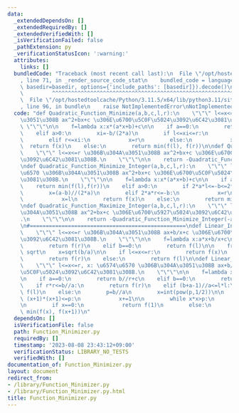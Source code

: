 ```yaml
---
data:
  _extendedDependsOn: []
  _extendedRequiredBy: []
  _extendedVerifiedWith: []
  _isVerificationFailed: false
  _pathExtension: py
  _verificationStatusIcon: ':warning:'
  attributes:
    links: []
  bundledCode: "Traceback (most recent call last):\n  File \"/opt/hostedtoolcache/Python/3.11.5/x64/lib/python3.11/site-packages/onlinejudge_verify/documentation/build.py\"\
    , line 71, in _render_source_code_stat\n    bundled_code = language.bundle(stat.path,\
    \ basedir=basedir, options={'include_paths': [basedir]}).decode()\n          \
    \         ^^^^^^^^^^^^^^^^^^^^^^^^^^^^^^^^^^^^^^^^^^^^^^^^^^^^^^^^^^^^^^^^^^^^^^^^^^^^^^^^^\n\
    \  File \"/opt/hostedtoolcache/Python/3.11.5/x64/lib/python3.11/site-packages/onlinejudge_verify/languages/python.py\"\
    , line 96, in bundle\n    raise NotImplementedError\nNotImplementedError\n"
  code: "def Quadratic_Function_Minimize(a,b,c,l,r):\n    \"\"\" l<=x<=r \u306B\u304A\
    \u3051\u308B ax^2+bx+c \u306E\u6700\u5C0F\u5024\u3092\u6C42\u3081\u308B.\n   \
    \ \"\"\"\n\n    f=lambda x:x*(a*x+b)+c\n\n    if a==0:\n        return min(f(l),f(r))\n\
    \    elif a>0:\n        xi=-b/(2*a)\n        if l<=xi<=r:\n            x=xi\n\
    \        elif r<=xi:\n            x=r\n        else:\n            x=l\n      \
    \  return f(x)\n    else:\n        return min(f(l), f(r))\n\ndef Quadratic_Function_Maximize(a,b,c,l,r):\n\
    \    \"\"\" l<=x<=r \u306B\u304A\u3051\u308B ax^2+bx+c \u306E\u6700\u5927\u5024\
    \u3092\u6C42\u3081\u308B.\n    \"\"\"\n\n    return -Quadratic_Function_Minimize(-a,-b,-c,l,r)\n\
    \ndef Quadratic_Function_Minimize_Integer(a,b,c,l,r):\n    \"\"\" l<=x<=r , x:\u6574\
    \u6570 \u306B\u304A\u3051\u308B ax^2+bx+c \u306E\u6700\u5C0F\u5024\u3092\u6C42\
    \u3081\u308B.\n    \"\"\"\n\n    f=lambda x:x*(a*x+b)+c\n\n    if a==0:\n    \
    \    return min(f(l),f(r))\n    elif a>0:\n        if 2*a*l<=-b<=2*a*r:\n    \
    \        x=(a-b)//(2*a)\n        elif 2*a*r<=-b:\n            x=r\n        else:\n\
    \            x=l\n        return f(x)\n    else:\n        return min(f(l), f(r))\n\
    \ndef Quadratic_Function_Maximize_Integer(a,b,c,l,r):\n    \"\"\" l<=x<=r \u306B\
    \u304A\u3051\u308B ax^2+bx+c \u306E\u6700\u5927\u5024\u3092\u6C42\u3081\u308B\
    .\n    \"\"\"\n\n    return -Quadratic_Function_Minimize_Integer(-a,-b,-c,l,r)\n\
    \n#=================================================\ndef Linear_Inverse_Sum_Function_Minimize(a,b,c,l,r):\n\
    \    \"\"\" l<=x<=r \u306B\u304A\u3051\u308B ax+b/x+c \u306E\u6700\u5C0F\u5024\
    \u3092\u6C42\u3081\u308B.\n    \"\"\"\n\n    f=lambda x:a*x+b/x+c\n\n    if a==0:\n\
    \        return f(r)\n    elif b==0:\n        return f(l)\n\n    from math import\
    \ sqrt\n    x=sqrt(b/a)\n\n    if l<=x<=r:\n        return f(x)\n    elif r<=x:\n\
    \        return f(r)\n    else:\n        return f(l)\n\ndef Linear_Inverse_Sum_Function_Minimize_Integer(a,b,c,l,r):\n\
    \    \"\"\" l<=x<=r, x: \u6574\u6570 \u306B\u304A\u3051\u308B ax+b/x+c \u306E\u6700\
    \u5C0F\u5024\u3092\u6C42\u3081\u308B.\n    \"\"\"\n\n    f=lambda x:a*x+b/x+c\n\
    \n    if a==0:\n        return b//r+c\n    elif b==0:\n        return a*l+c\n\n\
    \    if r*r<=b//a:\n        return f(r)\n    elif (b+a-1)//a<=l*l:\n        return\
    \ f(l)\n    else:\n        p=b//a\n        x=int(pow(p,1/2))\n\n        while\
    \ (x+1)*(x+1)<=p:\n            x+=1\n\n        while x*x>p:\n            x-=1\n\
    \n        if x==0:\n            return f(1)\n        else:\n            return\
    \ min(f(x), f(x+1))\n"
  dependsOn: []
  isVerificationFile: false
  path: Function_Minimizer.py
  requiredBy: []
  timestamp: '2023-08-08 23:43:12+09:00'
  verificationStatus: LIBRARY_NO_TESTS
  verifiedWith: []
documentation_of: Function_Minimizer.py
layout: document
redirect_from:
- /library/Function_Minimizer.py
- /library/Function_Minimizer.py.html
title: Function_Minimizer.py
---
```

